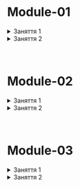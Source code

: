 # Module-01

<details>
  <summary>Заняття 1</summary>
<ul>
    <li>Структура Next.js проєкту</li>
    <li>Маршрутизація у вебзастосунках</li>
    <li>Створення сторінок</li>
    <ul>
        <li>Home Page</li>
        <li>Notes Page</li>
        <li>About Page</li>
        <li>Profile Page</li>
    </ul>
    <li>Layout</li>
    <ul>
        <li>header, children, footer</li>
    </ul>
    <li>Components</li>
    <li>Link</li>
</ul>
</details>

<details>
  <summary>Заняття 2</summary>
<ul>
    <li>axios api</li>
    <ul>
        <li>https://next-docs-api.onrender.com</li>
        <li>lib/api.ts</li>
        <li>SSR</li>
    </ul>
    <li>'use client'</li>
    <ul>
        <li>CSR</li>
    </ul>
    <li>error & loading</li>
    <li>Dynamic routes</li>
    <li>Global error & loading</li>
    <li>Dynamic client component</li>
    <li>React Query</li>
    <ul>
        <li>@tanstack/react-query</li>
        <li>TanStackProvider</li>
        <li>prefetchQuery</li>
        <li>HydrationBoundary</li>
        <li>useParams</li>
        <li>useQuery</li>
        <li>refetchOnMount</li>
    </ul>
</ul>
</details>

<br/>
<br/>

# Module-02

<details>
  <summary>Заняття 1</summary>
<ul>
    <li>Nested routes</li>
    <li>Not-found route</li>
    <li>Catch-all routes</li>
    <ul>
        <li>filter by categoryId</li>
        <li>filter by name</li>
    </ul>
    <li>useRouter</li>
</ul>
</details>

<details>
  <summary>Заняття 2</summary>
<ul>
    <li>Grouped routes</li>
    <li>Parallel routes</li>
    <ul>
        <li>@sidebar</li>
        <li>default.tsx</li>
    </ul>
    <li>Interception route</li>
    <ul>
        <li>@modal</li>
        <li>empty default</li>
        <li>modal in RootLayout</li>
        <li>close modal with router.back</li>
    </ul>
    <li>Redirect</li>
</ul>
</details>

<br/>
<br/>

# Module-03

<details>
  <summary>Заняття 1</summary>
<ul>
    <li>metadata</li>
    <li>async generateMetadata</li>
    <li>Open Graph & Twitter</li>
    <li>next/image</li>
    <ul>
        <li>width і height</li>
        <li>next.config.ts</li>
    </ul>
    <li>next/font</li>
    <li>Performance</li>
    <ul>
        <li>Cache-Control</li>
        <li>next.config.ts</li>
    </ul>
</ul>
</details>

<details>
  <summary>Заняття 2</summary>
<ul>
    <li>create note</li>
    <ul>
        <li>page</li>
        <li>sidebar</li>
        <li>form</li>
        <li>api</li>
    </ul>
    <li>zustand</li>
    <ul>
        <li>store</li>
        <li>draft</li>
        <li>initialDraft</li>
        <li>persist</li>
    </ul>
</ul>
</details>

<br/>
<br/>
